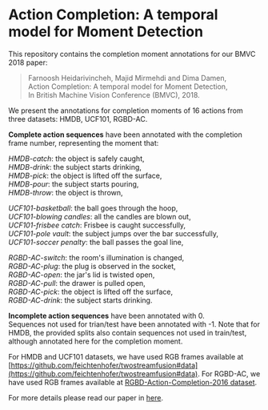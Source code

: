 # Action Completion: A temporal model for Moment Detection

This repository contains the completion moment annotations for our BMVC 2018 paper:
  
> Farnoosh Heidarivincheh, Majid Mirmehdi and Dima Damen,  
> Action Completion: A temporal model for Moment Detection,  
> In British Machine Vision Conference (BMVC), 2018.  
  
We present the annotations for completion moments of 16 actions from three datasets: HMDB, UCF101, RGBD-AC.  
  
**Complete action sequences** have been annotated with the completion frame number, representing the moment that:  
  
*HMDB-catch*: the object is safely caught,  
*HMDB-drink*: the subject starts drinking,  
*HMDB-pick*: the object is lifted off the surface,  
*HMDB-pour*: the subject starts pouring,  
*HMDB-throw*: the object is thrown,  
  
*UCF101-basketball*: the ball goes through the hoop,  
*UCF101-blowing candles*: all the candles are blown out,  
*UCF101-frisbee catch*: Frisbee is caught successfully,  
*UCF101-pole vault*: the subject jumps over the bar successfully,  
*UCF101-soccer penalty*: the ball passes the goal line,  
  
*RGBD-AC-switch*: the room's illumination is changed,  
*RGBD-AC-plug*: the plug is observed in the socket,  
*RGBD-AC-open*: the jar's lid is twisted open,  
*RGBD-AC-pull*: the drawer is pulled open,  
*RGBD-AC-pick*: the object is lifted off the surface,  
*RGBD-AC-drink*: the subject starts drinking.  
  
  
**Incomplete action sequences** have been annotated with 0.  
Sequences not used for trian/test have been annotated with -1. Note that for HMDB, the provided splits also contain sequences not used in train/test, although annotated here for the completion moment.  

For HMDB and UCF101 datasets, we have used RGB frames available at [https://github.com/feichtenhofer/twostreamfusion#data](https://github.com/feichtenhofer/twostreamfusion#data). For RGBD-AC, we have used RGB frames available at [RGBD-Action-Completion-2016 dataset](http://dx.doi.org/10.5523/bris.66qry08cv1fj1eunwxwob3fjz).  


For more details please read our paper in [here](https://arxiv.org/abs/1805.06749).
